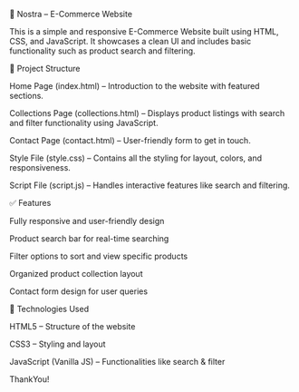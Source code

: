 🛒 Nostra – E-Commerce Website

This is a simple and responsive E-Commerce Website built using HTML, CSS, and JavaScript. It showcases a clean UI and includes basic functionality such as product search and filtering.

📂 Project Structure

Home Page (index.html) – Introduction to the website with featured sections.

Collections Page (collections.html) – Displays product listings with search and filter functionality using JavaScript.

Contact Page (contact.html) – User-friendly form to get in touch.

Style File (style.css) – Contains all the styling for layout, colors, and responsiveness.

Script File (script.js) – Handles interactive features like search and filtering.

✅ Features

Fully responsive and user-friendly design

Product search bar for real-time searching

Filter options to sort and view specific products

Organized product collection layout

Contact form design for user queries

🚀 Technologies Used

HTML5 – Structure of the website

CSS3 – Styling and layout

JavaScript (Vanilla JS) – Functionalities like search & filter




ThankYou!
